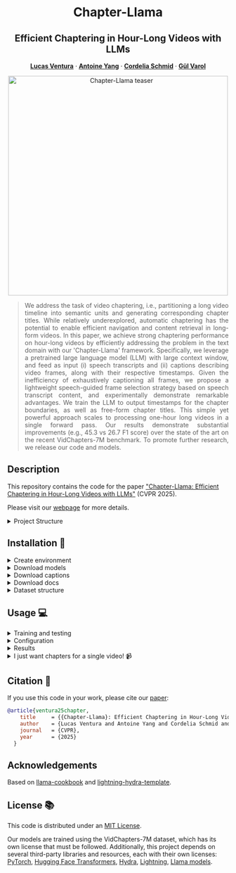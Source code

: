 <div align="center">

# Chapter-Llama
## Efficient Chaptering in Hour-Long Videos with LLMs

<a href="http://lucasventura.com/"><strong>Lucas Ventura</strong></a>
·
<a href="https://antoyang.github.io/"><strong>Antoine Yang</strong></a>
·
<a href="https://www.di.ens.fr/willow/people_webpages/cordelia/"><strong>Cordelia Schmid</strong></a>
·
<a href="https://imagine.enpc.fr/~varolg"><strong>G&#252;l Varol</strong></a>

</div>

<div align="center">
<img src="https://imagine.enpc.fr/~lucas.ventura/chapter-llama/images/teaser.png" alt="Chapter-Llama teaser" width="500">
</div>

<div align="justify">

> We address the task of video chaptering, i.e., partitioning a long video timeline into semantic units and generating corresponding chapter titles. While relatively underexplored, automatic chaptering has the potential to enable efficient navigation and content retrieval in long-form videos. In this paper, we achieve strong chaptering performance on hour-long videos by efficiently addressing the problem in the text domain with our 'Chapter-Llama' framework. Specifically, we leverage a pretrained large language model (LLM) with large context window, and feed as input (i) speech transcripts and (ii) captions describing video frames, along with their respective timestamps. Given the inefficiency of exhaustively captioning all frames, we propose a lightweight speech-guided frame selection strategy based on speech transcript content, and experimentally demonstrate remarkable advantages. We train the LLM to output timestamps for the chapter boundaries, as well as free-form chapter titles. This simple yet powerful approach scales to processing one-hour long videos in a single forward pass. Our results demonstrate substantial improvements (e.g., 45.3 vs 26.7 F1 score) over the state of the art on the recent VidChapters-7M benchmark. To promote further research, we release our code and models.

</div>

## Description
This repository contains the code for the paper ["Chapter-Llama: Efficient Chaptering in Hour-Long Videos with LLMs"](https://arxiv.org/abs/TODO) (CVPR 2025).

Please visit our [webpage](http://imagine.enpc.fr/~lucas.ventura/chapter-llama/) for more details.


<details><summary>Project Structure</summary>
&emsp; 

```
📦 chapter-llama/
├── 📂 configs/            # Hydra configuration files
│   ├── 📂 data/           # Data loading configurations
│   │   ├── asr.yaml       # ASR-only data loading
│   │   ├── captions.yaml  # Captions-only data loading
│   │   ├── ...
│   │   └── captions_asr.yaml # Combined captions and ASR
│   ├── 📂 experiment/     # Experiment-specific configs
│   ├── 📂 model/          # Model architectures and parameters
│   ├── 📄 test.yaml       # Test configuration
│   └── 📄 train.yaml      # Main training configuration
├── 📂 src/
│   ├── 📂 data/
│   ├── 📂 models/
│   ├── 📂 test/
│   └── 📂 utils/
├── 📂 tools/
│   ├── 📂 captions/       # Caption extraction
│   ├── 📂 download/       # Download data (captions, docs, models, ids)
│   ├── 📂 extract/        # Extract embeddings
│   ├── 📂 results/        # Visualize results
│   ├── 📂 shot_detection/ # Shot detection
│   └── 📂 slurm/          # SLURM job submission
├── 🗃️ dataset/            # symlink to VidChapters dataset
├── 🗄️ outputs/            # output directory
├── 📄 inference.py        # Inference script
├── 📄 test.py             # Testing script
└── 📄 train.py            # Main training script
```
</details>


## Installation 👷

<details><summary>Create environment</summary>
&emsp; 

```bash
conda create python=3.12 --name chapter-llama -y
conda activate chapter-llama
```

To install the necessary packages for training and testing, you can use the provided requirements.txt file:
```bash
python -m pip install -r requirements.txt
```
or 
```bash
python -m pip install -e .
```

The code was tested on Python 3.12.9 and PyTorch 2.6.0

For inference on videos that are not in the VidChapter-7M dataset, 
you will need to install the following dependencies to extract ASR and captions from the video (not required for training):
```bash
python -m pip install -e .[inference]
```

</details>

<details><summary>Download models</summary>
&emsp; 

The `Llama-3.1-8B-Instruct` model will be downloaded automatically from Hugging Face, 
make sure you agree to the license terms [here](https://huggingface.co/meta-llama/Llama-3.1-8B-Instruct).
If you already have it downloaded, please check the [`llama3.1_8B.yaml`](configs/model/llama3.1_8B.yaml) config file to specify the checkpoint path.

We provide 3 LoRA parameter sets for Llama-3.1-8B-Instruct:
- `asr-10k`: Model trained with ASR from 10k videos of the VidChapter-7M dataset. Used for our Speech-based frame selector.
- `captions_asr-10k`: Model trained with Captions+ASR from 10k videos of the VidChapter-7M dataset. Used for most of our experiments.
- `captions_asr-1k`: Model trained with Captions+ASR from 1k videos of the VidChapter-7M dataset. Used for the full test set.

To download the LoRA parameter sets, run:
```bash
python tools/download/models.py "asr-1k" --local_dir "."
python tools/download/models.py "asr-10k" --local_dir "."
python tools/download/models.py "captions_asr-1k" --local_dir "."
python tools/download/models.py "captions_asr-10k" --local_dir "."
```

</details>


<details><summary>Download captions</summary>
&emsp; 

First, create a directory to store the data and create a symlink to it from VidChapters directory:
```bash
mkdir path/to/VidChapters/
ln -s path/to/VidChapters/ dataset/
```

The `dataset/captions/` directory contains the video captions organized by the captioning model used (`HwwwH_MiniCPM-V-2`) and the sampling method. 
To download the captions for the our sampling method (`asr_s10k-2_train_preds+no-asr-10s`), run:
```bash
bash tools/download/captions.sh asr_s10k-2_train_preds+no-asr-10s
```
This method uses predictions from an ASR model trained on the `s10k-2` subset when ASR is available for the video, 
and falls back to sampling frames every 10 seconds when ASR is not available.
The other sampling methods available are:
```bash
bash tools/download/captions.sh 10s
bash tools/download/captions.sh 100f
bash tools/download/captions.sh shot_boundaries
```
Please refer to the [how_to_extract_captions.md](tools/captions/how_to_extract_captions.md) documentation for more details.

</details>

<details><summary>Download docs</summary>
&emsp; 

The `dataset/docs/` directory contains the ASR and chapter data for the VidChapters-7M dataset. We provide:
1. **Complete dataset**: Contains 817k videos with approximately 20 GB of ASR data.
2. **Specific subsets** used in our paper experiments (recommended for most users as it is much faster to load and download).

To download a specific subset's data (which includes video ids, ASR and chapter information), run:
```bash
bash tools/download/docs.sh subset_name
```

Where `subset_name` can be `full` for the complete dataset or one of the following.

Training sets:
- `sml1k_train`: Training set with 1k videos (**s**hort+**m**edium+**l**ong)
- `sml10k_train`: Training set with 10k videos (**s**hort+**m**edium+**l**ong)
- `s10k-2_train`: Training set with 10k videos (**s**hort), used for our Speech-based frame selector

Validation sets:
- `sml300_val`: Validation set with 300 videos (**s**hort+**m**edium+**l**ong)
- `s100_val`: Validation set with 100 videos (**s**hort)
- `m100_val`: Validation set with 100 videos (**m**edium)
- `l100_val`: Validation set with 100 videos (**l**ong)

Test sets:
- `s_test`: **S**hort videos (<15 min) from the test set
- `m_test`: **M**edium videos (15-30 min) from the test set
- `l_test`: **L**ong videos (30-60 min) from the test set
- `test`: All videos from the test set
- `eval`: All videos from the test + validation sets

If you want to train/test with a different subset of videos,
you can generate a file at `dataset/docs/subset_data/subset_name.json` 
with the video ids you want to use.
The ASR and chapter data will be created automatically when calling the `Chapter` class.

</details>

<details><summary>Dataset structure</summary>
&emsp; 
Here's how the dataset folder should be structured:

```
dataset/
├── captions/
│   └── HwwwH_MiniCPM-V-2/
│       ├── 100f/
│       ├── ...
│       └── asr_s10k-2_train_preds+no-asr-10s/  # You only need this one
├── docs/
│   ├── asrs.json                               # Optional, ASR for the full dataset
│   ├── chapters.json                           # Optional, Chapter data for the full dataset
│   └── subset_data/
│       ├── sml1k_train.json                    # Video ids for our training subset
│       ├── asrs/
│           └── asrs_sml1k_train.json           # ASR data for our training subset
│       ├── chapters/
│           └── chapters_sml1k_train.json       # Chapter data for our training subset
│       └── ...
├── videos/                                     # Optional, for testing on new videos
└── embs/                                       # Optional, for embedding experiments
```

</details>

## Usage 💻

<details><summary>Training and testing</summary>
&emsp; 

<!-- TODO:export PYTHONPATH=$PYTHONPATH:$(pwd) -->

The command to launch a training experiment is the following:
```bash
python train.py [OPTIONS]
```   
or does train.py and test.py with the same options:
```bash
bash train.sh [OPTIONS]
```

For only testing, run:
```bash
python test.py [OPTIONS]
```

Note: You might need to run the test script with a single GPU (`CUDA_VISIBLE_DEVICES=0`). 

</details>


<details><summary>Configuration</summary>
&emsp; 

The project uses Hydra for configuration management. Key configuration options:

- `data`: asr, captions, captions_asr, captions_asr_given_times, captions_asr_given_titiles, captions_asr_window
- `subset_train`: Training dataset subset (default: "s1k_train")
- `paths`: To change default paths, create a `default.yaml` file in `configs/local/` and modify it as `configs/local/example.yaml`
- `model`: `llama3.1_8B` (default), `zero-shot`, `llama3.2_3B`, etc.

For example, to run training with the `sml1k_train` subset with ASR only, run:
```bash
bash train.sh data=asr subset_train=sml1k_train subset_test=sml300_val
```


</details>


<details><summary>Results</summary>
&emsp; 

To get results from a single test experiment, run:
```bash
python tools/results/evaluate_results.py path/to/experiment/test_dir --subset subset_name
```

For example:
```bash
python tools/results/evaluate_results.py outputs/chapterize/Meta-Llama-3.1-8B-Instruct/captions_asr/asr_s10k-2_train_preds+no-asr-10s/sml1k_train/default/test/
```

Additionaly, you can use the `tools/results/evaluate_results.ipynb` notebook to compare results from different video chapter generation experiments.

</details>

<details><summary>I just want chapters for a single video! 📹</summary>
&emsp; 


Got it! Here's how to use Chapter-Llama for a single video:

```bash
# Clone the repository
git clone https://github.com/lucas-ventura/chapter-llama.git
cd chapter-llama

# Create a conda environment (optional but recommended)
conda create python=3.12 --name chapter-llama -y
conda activate chapter-llama

# Install the package with inference dependencies
python -m pip install -e ".[inference]"

# Run the chaptering command
python inference.py /path/to/your/video.mp4
```

Currently, the command only uses the audio (via ASR extraction) to generate chapters.
Support for automatic visual caption extraction will be added soon.

Chapters and the full output text will be saved in `outputs/inference/<video_name>/`.

</details>


## Citation 📝
If you use this code in your work, please cite our [paper](https://arxiv.org/abs/TODO):

```bibtex
@article{ventura25chapter,
    title     = {{Chapter-Llama}: Efficient Chaptering in Hour-Long Videos with {LLM}s},
    author    = {Lucas Ventura and Antoine Yang and Cordelia Schmid and G{"u}l Varol},
    journal   = {CVPR},
    year      = {2025}
  }
```

## Acknowledgements
Based on [llama-cookbook](https://github.com/meta-llama/llama-cookbook) and [lightning-hydra-template](https://github.com/ashleve/lightning-hydra-template/tree/main).



## License :books:
This code is distributed under an [MIT License](LICENSE).

Our models are trained using the VidChapters-7M dataset, which has its own license that must be followed. Additionally, this project depends on several third-party libraries and resources, each with their own licenses: [PyTorch](https://github.com/pytorch/pytorch/blob/master/LICENSE), [Hugging Face Transformers](https://github.com/huggingface/transformers/blob/main/LICENSE), [Hydra](https://github.com/facebookresearch/hydra/blob/main/LICENSE), [Lightning](https://github.com/Lightning-AI/lightning/blob/master/LICENSE), [Llama models](https://github.com/meta-llama/llama/blob/main/LICENSE).

